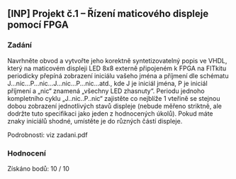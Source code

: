 ## [INP] Projekt č.1 – Řízení maticového displeje pomocí FPGA

### Zadání

Navrhněte obvod a vytvořte jeho korektně syntetizovatelný popis ve VHDL, který na maticovém displeji LED 8x8 externě připojeném k FPGA na FITkitu periodicky přepíná zobrazení iniciálu vašeho jména a příjmení dle schématu J...nic...P...nic...J...nic...P...nic...atd., kde J je iniciál jména, P je iniciál příjmení a „nic“ znamená „všechny LED zhasnuty“. Periodu jednoho kompletního cyklu „J..nic..P..nic“ zajistěte co nejblíže 1 vteřině se stejnou dobou zobrazení jednotlivých stavů displeje (nebude měřeno striktně, ale dodržte tuto specifikaci jako jeden z hodnocených úkolů). Pokud máte znaky iniciálů shodné, umístěte je do různých částí displeje.

Podrobnosti: viz zadani.pdf

### Hodnocení 

Získáno bodů: 10 / 10

